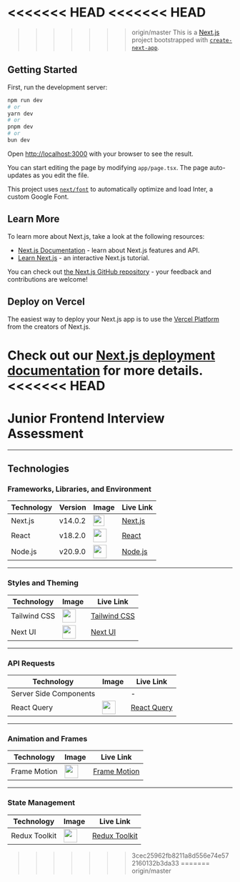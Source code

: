 <<<<<<< HEAD
<<<<<<< HEAD
=======
>>>>>>> origin/master
This is a [Next.js](https://nextjs.org/) project bootstrapped with [`create-next-app`](https://github.com/vercel/next.js/tree/canary/packages/create-next-app).

## Getting Started

First, run the development server:

```bash
npm run dev
# or
yarn dev
# or
pnpm dev
# or
bun dev
```

Open [http://localhost:3000](http://localhost:3000) with your browser to see the result.

You can start editing the page by modifying `app/page.tsx`. The page auto-updates as you edit the file.

This project uses [`next/font`](https://nextjs.org/docs/basic-features/font-optimization) to automatically optimize and load Inter, a custom Google Font.

## Learn More

To learn more about Next.js, take a look at the following resources:

- [Next.js Documentation](https://nextjs.org/docs) - learn about Next.js features and API.
- [Learn Next.js](https://nextjs.org/learn) - an interactive Next.js tutorial.

You can check out [the Next.js GitHub repository](https://github.com/vercel/next.js/) - your feedback and contributions are welcome!

## Deploy on Vercel

The easiest way to deploy your Next.js app is to use the [Vercel Platform](https://vercel.com/new?utm_medium=default-template&filter=next.js&utm_source=create-next-app&utm_campaign=create-next-app-readme) from the creators of Next.js.

Check out our [Next.js deployment documentation](https://nextjs.org/docs/deployment) for more details.
<<<<<<< HEAD
=======
# Junior Frontend Interview Assessment

---

## Technologies

### Frameworks, Libraries, and Environment

| Technology | Version | Image                                                                                                                         | Live Link                      |
| ---------- | ------- | ----------------------------------------------------------------------------------------------------------------------------- | ------------------------------ |
| Next.js    | v14.0.2 | <img src="https://cdn.jsdelivr.net/gh/devicons/devicon/icons/nextjs/nextjs-original.svg" width="25" height="25"/>             | [Next.js](https://nextjs.org/) |
| React      | v18.2.0 | <img src="https://cdn.jsdelivr.net/gh/devicons/devicon/icons/react/react-original.svg" width="30" />                          | [React](https://reactjs.org/)  |
| Node.js    | v20.9.0 | <img width="30" src="https://upload.wikimedia.org/wikipedia/commons/thumb/d/d9/Node.js_logo.svg/200px-Node.js_logo.svg.png"/> | [Node.js](https://nodejs.org/) |

---

### Styles and Theming

| Technology   | Image                                                                                                        | Live Link                                |
| ------------ | ------------------------------------------------------------------------------------------------------------ | ---------------------------------------- |
| Tailwind CSS | <img src="https://cdn.jsdelivr.net/gh/devicons/devicon/icons/tailwindcss/tailwindcss-plain.svg" width="30"/> | [Tailwind CSS](https://tailwindcss.com/) |
| Next UI      | <img src="https://nextui.org/blog/nextuiv2.jpg" width="30"/>                                                 | [Next UI](https://nextui.org/)           |

---

### API Requests

| Technology             | Image                                                                                              | Live Link                                        |
| ---------------------- | -------------------------------------------------------------------------------------------------- | ------------------------------------------------ |
| Server Side Components |                                                                                                    | -                                                |
| React Query            | <img width="30" src="https://seeklogo.com/images/R/react-query-logo-1340EA4CE9-seeklogo.com.png"/> | [React Query](https://react-query.tanstack.com/) |

---

### Animation and Frames

| Technology   | Image                                                                                                                        | Live Link                                      |
| ------------ | ---------------------------------------------------------------------------------------------------------------------------- | ---------------------------------------------- |
| Frame Motion | <img width="30" src="https://encrypted-tbn0.gstatic.com/images?q=tbn:ANd9GcRl1tSlLOLxqKWCQ6CsWrkuDsxf1hk-7WuRKw&usqp=CAU" /> | [Frame Motion](https://www.framer.com/motion/) |

---

### State Management

| Technology    | Image                                                                                               | Live Link                                       |
| ------------- | --------------------------------------------------------------------------------------------------- | ----------------------------------------------- |
| Redux Toolkit | <img src="https://cdn.jsdelivr.net/gh/devicons/devicon/icons/redux/redux-original.svg" width="30"/> | [ Redux Toolkit](https://redux-toolkit.js.org/) |
>>>>>>> 3cec25962fb8211a8d556e74e572160132b3da33
=======
>>>>>>> origin/master
